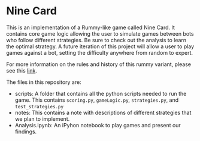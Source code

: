 # Nine Card  

This is an implementation of a Rummy-like game called Nine Card. It contains core game logic allowing the user to simulate games between bots who follow different strategies. Be sure to check out the analysis to learn the optimal strategy. A future iteration of this project will allow a user to play games against a bot, setting the difficulty anywhere from random to expert.  

For more information on the rules and history of this rummy variant, please see this [link](https://en.wikipedia.org/wiki/Rumino).

The files in this repository are:  

- scripts: A folder that contains all the python scripts needed to run the game. This contains `scoring.py`, `gameLogic.py`, `strategies.py`, and `test_strategies.py`  
- notes: This contains a note with descriptions of different strategies that we plan to implement.  
- Analysis.ipynb: An iPyhon notebook to play games and present our findings.  

